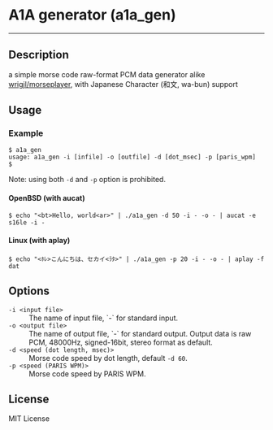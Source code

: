 # A1A generator (a1a_gen)

---
## Description

a simple morse code raw-format PCM data generator alike [wrigjl/morseplayer](https://github.com/wrigjl/morseplayer), with Japanese Character (和文, wa-bun) support

## Usage

### Example

```
$ a1a_gen
usage: a1a_gen -i [infile] -o [outfile] -d [dot_msec] -p [paris_wpm]
$
```
Note: using both `-d` and `-p` option is prohibited.

#### OpenBSD (with aucat)

```
$ echo "<bt>Hello, world<ar>" | ./a1a_gen -d 50 -i - -o - | aucat -e s16le -i -
```

#### Linux (with aplay)

```
$ echo "<ﾎﾚ>こんにちは、セカイ<ﾗﾀ>" | ./a1a_gen -p 20 -i - -o - | aplay -f dat
```

## Options

<dl>
 <dt><code>-i &lt;input file&gt;</code>
 <dd>The name of input file, `-` for standard input.
 <dt><code>-o &lt;output file&gt;</code>
 <dd>The name of output file, `-` for standard output. Output data is raw PCM, 48000Hz, signed-16bit, stereo format as default.
 <dt><code>-d &lt;speed (dot length, msec)&gt;</code>
 <dd>Morse code speed by dot length, default <code>-d 60</code>.
 <dt><code>-p &lt;speed (PARIS WPM)&gt;</code>
 <dd>Morse code speed by PARIS WPM.
</dl>

## License

MIT License
